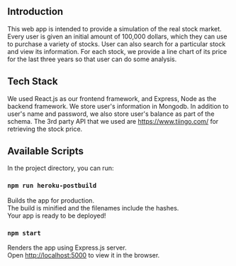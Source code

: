 ## Introduction
  
This web app is intended to provide a simulation of the real stock market. Every user is given an initial amount of 100,000 dollars, which they can use to purchase a variety of stocks. User can also search for a particular stock and view its information. For each stock, we provide a line chart of its price for the last three years so that user can do some analysis.
   
## Tech Stack
 
We used React.js as our frontend framework, and Express, Node as the backend framework. We store user's information in Mongodb. In addition to user's name and password, we also store user's balance as part of the schema.
The 3rd party API that we used are https://www.tiingo.com/ for retrieving the stock price.



## Available Scripts  

In the project directory, you can run:

### `npm run heroku-postbuild`

Builds the app for production. <br>
The build is minified and the filenames include the hashes. <br>
Your app is ready to be deployed! <br> 

### `npm start`  

Renders the app using Express.js server.<br>
Open [http://localhost:5000](http://localhost:5000) to view it in the browser.     
